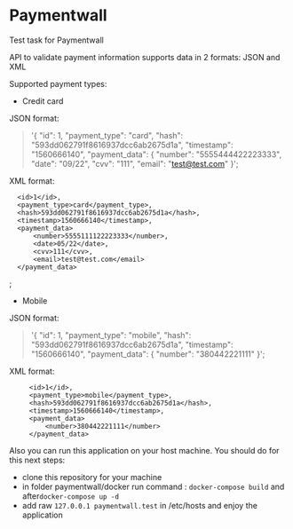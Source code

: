 # Paymentwall
Test task for Paymentwall

API to validate payment information supports data in 2 formats: JSON and XML

Supported payment types: 

* Credit card

 JSON format:
>  '{
     "id": 1,
     "payment_type": "card",
     "hash": "593dd062791f8616937dcc6ab2675d1a",
     "timestamp": "1560666140",
     "payment_data": 
     {
         "number": "5555444422223333",
         "date": "09/22",
         "cvv": "111",
         "email": "test@test.com"
   }';


XML format: 
> <data>
      <id>1</id>,
      <payment_type>card</payment_type>,
      <hash>593dd062791f8616937dcc6ab2675d1a</hash>,
      <timestamp>1560666140</timestamp>,
      <payment_data>
          <number>5555111122223333</number>,
          <date>05/22</date>,
          <cvv>111</cvv>,
          <email>test@test.com</email>
      </payment_data>
  </data>;
  
  
  * Mobile
  
  JSON format:
  > '{
         "id": 1,
         "payment_type": "mobile",
         "hash": "593dd062791f8616937dcc6ab2675d1a",
         "timestamp": "1560666140",
         "payment_data": 
         {
             "number": "380442221111"
       }';
       
   XML format: 
   > <data>
         <id>1</id>,
         <payment_type>mobile</payment_type>,
         <hash>593dd062791f8616937dcc6ab2675d1a</hash>,
         <timestamp>1560666140</timestamp>,
         <payment_data>
             <number>380442221111</number>
         </payment_data>
    
    
    
Also you can run this application on your host machine. 
You should do for this next steps:
* clone this repository for your machine    
* in folder paymentwall/docker run command : ```docker-compose build``` and after```docker-compose up -d```
* add raw ```127.0.0.1 paymentwall.test``` in /etc/hosts and enjoy the application